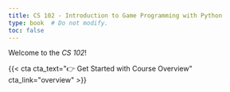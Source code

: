 ```yaml
---
title: CS 102 - Introduction to Game Programming with Python
type: book  # Do not modify.
toc: false
---
```


Welcome to the _CS 102_!

{{< cta cta_text="👉 Get Started with Course Overview" cta_link="overview" >}}
